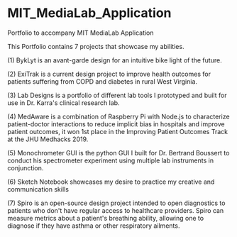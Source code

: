 # MIT_MediaLab_Application
Portfolio to accompany MIT MediaLab Application

This Portfolio contains 7 projects that showcase my abilities.

(1) BykLyt is an avant-garde design for an intuitive bike light of the future.

(2) ExiTrak is a current design project to improve health outcomes for patients suffering from COPD and diabetes in rural West Virginia.

(3) Lab Designs is a portfolio of different lab tools I prototyped and built for use in Dr. Karra's clinical research lab.

(4) MedAware is a combination of Raspberry Pi with Node.js to characterize patient-doctor interactions to reduce implicit bias in hospitals and improve patient outcomes, it won 1st place in the Improving Patient Outcomes Track at the JHU Medhacks 2019.

(5) Monochrometer GUI is the python GUI I built for Dr. Bertrand Boussert to conduct his spectrometer experiment using multiple lab instruments in conjunction.

(6) Sketch Notebook showcases my desire to practice my creative and communication skills

(7) Spiro is an open-source design project intended to open diagnostics to patients who don't have regular access to healthcare providers. Spiro can measure metrics about a patient's breathing ability, allowing one to diagnose if they have asthma or other respiratory ailments.
